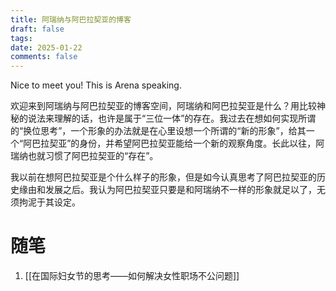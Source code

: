 ```yaml
---
title: 阿瑞纳与阿巴拉契亚的博客
draft: false
tags: 
date: 2025-01-22
comments: false
---
```

Nice to meet you! This is Arena speaking.

欢迎来到阿瑞纳与阿巴拉契亚的博客空间，阿瑞纳和阿巴拉契亚是什么？用比较神秘的说法来理解的话，也许是属于“三位一体”的存在。我过去在想如何实现所谓的“换位思考”，一个形象的办法就是在心里设想一个所谓的“新的形象”，给其一个“阿巴拉契亚”的身份，并希望阿巴拉契亚能给一个新的观察角度。长此以往，阿瑞纳也就习惯了阿巴拉契亚的“存在”。

我以前在想阿巴拉契亚是个什么样子的形象，但是如今认真思考了阿巴拉契亚的历史缘由和发展之后。我认为阿巴拉契亚只要是和阿瑞纳不一样的形象就足以了，无须拘泥于其设定。
# 随笔
1. [[在国际妇女节的思考——如何解决女性职场不公问题]]
